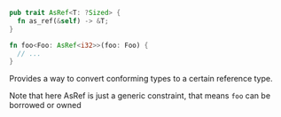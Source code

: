 ```rust
pub trait AsRef<T: ?Sized> {
  fn as_ref(&self) -> &T;
}

fn foo<Foo: AsRef<i32>>(foo: Foo) {
  // ...
}
```

Provides a way to convert conforming types to a certain reference type.

Note that here AsRef is just a generic constraint, that means `foo` can be
borrowed or owned
